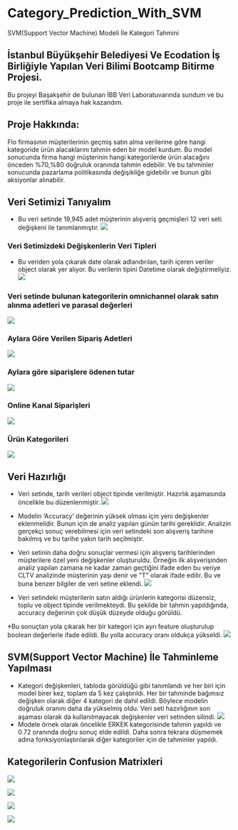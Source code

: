 # Category_Prediction_With_SVM
SVM(Support Vector Machine) Modeli İle Kategori Tahmini

## İstanbul Büyükşehir Belediyesi Ve Ecodation İş Birliğiyle Yapılan Veri Bilimi Bootcamp Bitirme Projesi.
Bu projeyi Başakşehir de bulunan İBB Veri Laboratuvarında sundum ve bu proje ile sertifika almaya hak kazandım.

## Proje Hakkında:
Flo firmasının müşterilerinin geçmiş satın alma verilerine göre hangi kategoride ürün alacaklarını tahmin eden bir model kurdum.
Bu model sonucunda firma hangi müşterinin hangi kategorilerde ürün alacağını önceden %70,%80 doğruluk oranında tahmin edebilir.
Ve bu tahminler sonucunda pazarlama politikasında değişikliğe gidebilir ve bunun gibi aksiyonlar alınabilir.

## Veri Setimizi Tanıyalım
* Bu veri setinde 19,945 adet müşterinin alışveriş geçmişleri 12 veri seti değişkeni ile tanımlanmıştır.
![](https://github.com/HuseyinEfkanAlp/Category_Prediction_With_SVM/blob/main/Images/shape.png)
### Veri Setimizdeki Değişkenlerin Veri Tipleri
* Bu veriden yola çıkarak date olarak adlandırılan, tarih içeren veriler object olarak yer alıyor. Bu verilerin tipini Datetime olarak değiştirmeliyiz.
![](https://github.com/HuseyinEfkanAlp/Category_Prediction_With_SVM/blob/main/Images/typeOfData.png)
### Veri setinde bulunan kategorilerin omnichannel olarak satın alınma adetleri ve parasal değerleri
![](https://github.com/HuseyinEfkanAlp/Category_Prediction_With_SVM/blob/main/Images/bigGraph.png)
### Aylara Göre Verilen Sipariş Adetleri
![](https://github.com/HuseyinEfkanAlp/Category_Prediction_With_SVM/blob/main/Images/months.png)
### Aylara göre siparişlere ödenen tutar
![](https://github.com/HuseyinEfkanAlp/Category_Prediction_With_SVM/blob/main/Images/numberOfOrder.png)
### Online Kanal Siparişleri
![](https://github.com/HuseyinEfkanAlp/Category_Prediction_With_SVM/blob/main/Images/channelGraph.png)
### Ürün Kategorileri
![](https://github.com/HuseyinEfkanAlp/Category_Prediction_With_SVM/blob/main/Images/categoryGraph.png)
## Veri Hazırlığı

* Veri setinde, tarih verileri object tipinde verilmiştir. Hazırlık aşamasında öncelikle bu düzenlenmiştir.
![](https://github.com/HuseyinEfkanAlp/Category_Prediction_With_SVM/blob/main/Images/tipDonusum.png)
* Modelin ‘Accuracy’ değerinin yüksek olması için yeni değişkenler eklenmelidir. Bunun için de analiz yapılan günün tarihi gereklidir. Analizin gerçekçi sonuç verebilmesi için veri setindeki son alışveriş tarihine bakılmış ve bu tarihe yakın tarih seçilmiştir.

* Veri setinin daha doğru sonuçlar vermesi için alışveriş tarihlerinden müşterilere özel yeni değişkenler oluşturuldu. Örneğin ilk alışverişinden analiz yapılan zamana ne kadar zaman geçtiğini ifade eden bu veriye CLTV analizinde müşterinin yaşı denir ve "T" olarak ifade edilir. Bu ve buna benzer bilgiler de veri setine eklendi.
![](https://github.com/HuseyinEfkanAlp/Category_Prediction_With_SVM/blob/main/Images/cltv.png)
* Veri setindeki müşterilerin satın aldığı ürünlerin kategorisi düzensiz, toplu ve object tipinde verilmekteydi.
Bu şekilde bir tahmin yapıldığında, accuracy değerinin çok düşük düzeyde olduğu görüldü.

*Bu sonuçtan yola çıkarak her bir kategori için ayrı feature oluşturulup boolean değerlerle ifade edildi.
Bu yolla accuracy oranı oldukça yükseldi.
![](https://github.com/HuseyinEfkanAlp/Category_Prediction_With_SVM/blob/main/Images/accuracy.png)
## SVM(Support Vector Machine) İle Tahminleme Yapılması
* Kategori değişkenleri, tabloda görüldüğü gibi tanımlandı ve her biri için model birer kez, toplam da 5 kez çalıştırıldı.
Her bir tahminde bağımsız değişken olarak diğer 4 kategori de dahil edildi. Böylece modelin doğruluk oranını daha da yükselmiş oldu. 
Veri seti hazırlığının son aşaması olarak da kullanılmayacak değişkenler veri setinden silindi. 
![](https://github.com/HuseyinEfkanAlp/Category_Prediction_With_SVM/blob/main/Images/categoryBool.png)
* Modele örnek olarak öncelikle ERKEK kategorisinde tahmin yapıldı ve 0.72 oranında doğru sonuç elde edildi. Daha sonra tekrara düşmemek adına fonksiyonlaştırılarak diğer kategoriler için de tahminler yapıldı.

## Kategorilerin Confusion Matrixleri
![](https://github.com/HuseyinEfkanAlp/Category_Prediction_With_SVM/blob/main/Images/erkekConf.png)

![](https://github.com/HuseyinEfkanAlp/Category_Prediction_With_SVM/blob/main/Images/kadınConf.png)

![](https://github.com/HuseyinEfkanAlp/Category_Prediction_With_SVM/blob/main/Images/aktıfsporConf.png)

![](https://github.com/HuseyinEfkanAlp/Category_Prediction_With_SVM/blob/main/Images/aktıfcocukConf.png)


